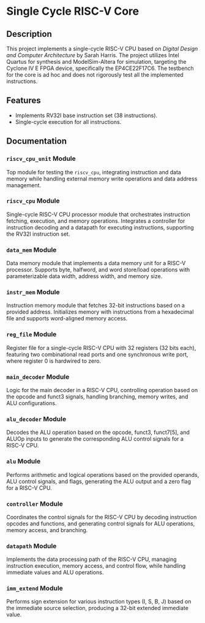 # Single Cycle RISC-V Core

## Description
This project implements a single-cycle RISC-V CPU based on *Digital Design and Computer Architecture* by Sarah Harris. The project utilizes Intel Quartus for synthesis and ModelSim-Altera for simulation, targeting the Cyclone IV E FPGA device, specifically the EP4CE22F17C6. The testbench for the core is ad hoc and does not rigorously test all the implemented instructions.

## Features
- Implements RV32I base instruction set (38 instructions).
- Single-cycle execution for all instructions.
  
## Documentation

### `riscv_cpu_unit` Module

Top module for testing the `riscv_cpu`, integrating instruction and data memory while handling external memory write operations and data address management.

### `riscv_cpu` Module

Single-cycle RISC-V CPU processor module that orchestrates instruction fetching, execution, and memory operations. Integrates a controller for instruction decoding and a datapath for executing instructions, supporting the RV32I instruction set.

### `data_mem` Module

Data memory module that implements a data memory unit for a RISC-V processor. Supports byte, halfword, and word store/load operations with parameterizable data width, address width, and memory size.

### `instr_mem` Module

Instruction memory module that fetches 32-bit instructions based on a provided address. Initializes memory with instructions from a hexadecimal file and supports word-aligned memory access.

### `reg_file` Module

Register file for a single-cycle RISC-V CPU with 32 registers (32 bits each), featuring two combinational read ports and one synchronous write port, where register 0 is hardwired to zero.

### `main_decoder` Module

Logic for the main decoder in a RISC-V CPU, controlling operation based on the opcode and funct3 signals, handling branching, memory writes, and ALU configurations.

### `alu_decoder` Module

Decodes the ALU operation based on the opcode, funct3, funct7[5], and ALUOp inputs to generate the corresponding ALU control signals for a RISC-V CPU.

### `alu` Module

Performs arithmetic and logical operations based on the provided operands, ALU control signals, and flags, generating the ALU output and a zero flag for a RISC-V CPU.

### `controller` Module

Coordinates the control signals for the RISC-V CPU by decoding instruction opcodes and functions, and generating control signals for ALU operations, memory access, and branching.

### `datapath` Module

Implements the data processing path of the RISC-V CPU, managing instruction execution, memory access, and control flow, while handling immediate values and ALU operations.

### `imm_extend` Module

Performs sign extension for various instruction types (I, S, B, J) based on the immediate source selection, producing a 32-bit extended immediate value.
